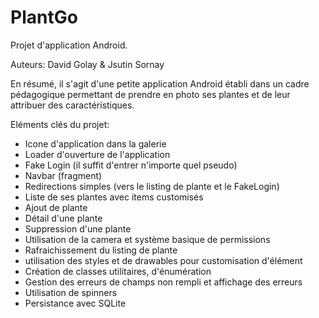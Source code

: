 # PlantGo

Projet d'application Android.

Auteurs:
David Golay & Jsutin Sornay

En résumé, il s'agit d'une petite application Android établi dans un cadre pédagogique permettant de prendre en photo ses plantes et de leur attribuer des caractéristiques.

Eléments clés du projet:

- Icone d'application dans la galerie
- Loader d'ouverture de l'application
- Fake Login (il suffit d'entrer n'importe quel pseudo)
- Navbar (fragment)
- Redirections simples (vers le listing de plante et le FakeLogin)
- Liste de ses plantes avec items customisés
- Ajout de plante
- Détail d'une plante
- Suppression d'une plante
- Utilisation de la camera et système basique de permissions
- Rafraichissement du listing de plante
- utilisation des styles et de drawables pour customisation d'élément
- Création de classes utilitaires, d'énumération
- Gestion des erreurs de champs non rempli et affichage des erreurs
- Utilisation de spinners
- Persistance avec SQLite

